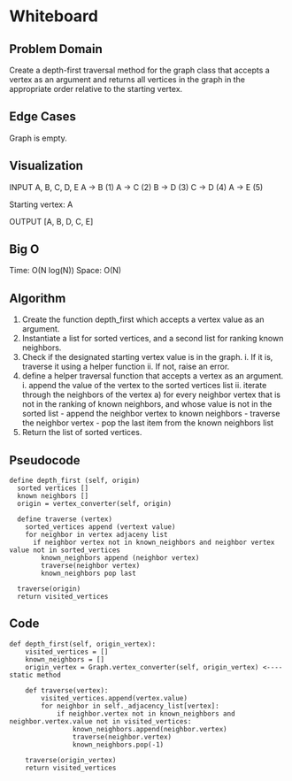 # Whiteboard

## Problem Domain

Create a depth-first traversal method for the graph class that accepts a vertex as an argument and returns all vertices in the graph in the appropriate order relative to the starting vertex.

## Edge Cases

Graph is empty.

## Visualization

INPUT
A, B, C, D, E
A -> B (1)
A -> C (2)
B -> D (3)
C -> D (4)
A -> E (5)

Starting vertex: A

OUTPUT
[A, B, D, C, E]

## Big O

Time: O(N log(N))
Space: O(N)

## Algorithm

1. Create the function depth_first which accepts a vertex value as an argument.
2. Instantiate a list for sorted vertices, and a second list for ranking known neighbors.
3. Check if the designated starting vertex value is in the graph.
   i. If it is, traverse it using a helper function
   ii. If not, raise an error.
4. define a helper traversal function that accepts a vertex as an argument.
   i. append the value of the vertex to the sorted vertices list
   ii. iterate through the neighbors of the vertex
      a) for every neighbor vertex that is not in the ranking of known neighbors, and whose value is not in the sorted list
          - append the neighbor vertex to known neighbors
          - traverse the neighbor vertex
          - pop the last item from the known neighbors list
5. Return the list of sorted vertices.

## Pseudocode

```
define depth_first (self, origin)
  sorted vertices []
  known neighbors []
  origin = vertex_converter(self, origin)

  define traverse (vertex)
    sorted_vertices append (vertext value)
    for neighbor in vertex adjaceny list
      if neighbor vertex not in known_neighbors and neighbor vertex value not in sorted_vertices
        known_neighbors append (neighbor vertex)
        traverse(neighbor vertex)
        known_neighbors pop last

  traverse(origin)
  return visited_vertices
```

## Code

```
def depth_first(self, origin_vertex):
    visited_vertices = []
    known_neighbors = []
    origin_vertex = Graph.vertex_converter(self, origin_vertex) <---- static method

    def traverse(vertex):
        visited_vertices.append(vertex.value)
        for neighbor in self._adjacency_list[vertex]:
            if neighbor.vertex not in known_neighbors and neighbor.vertex.value not in visited_vertices:
                known_neighbors.append(neighbor.vertex)
                traverse(neighbor.vertex)
                known_neighbors.pop(-1)

    traverse(origin_vertex)
    return visited_vertices
```
